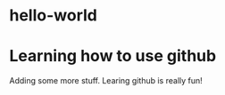 # hello-world
Learning how to use github
=================

Adding some more stuff.
Learing github is really fun!
